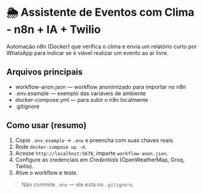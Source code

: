 # 🌦 Assistente de Eventos com Clima - n8n + IA + Twilio

Automação n8n (Docker) que verifica o clima e envia um relatório curto por WhatsApp para indicar se é viável realizar um evento ao ar livre.

## Arquivos principais
- workflow-anon.json  — workflow anonimizado para importar no n8n
- .env.example        — exemplo das variáveis de ambiente
- docker-compose.yml  — para subir o n8n localmente
- .gitignore

## Como usar (resumo)
1. Copie `.env.example` → `.env` e preencha com suas chaves reais.
2. Rode `docker-compose up -d`.
3. Acesse `http://localhost:5678`, importe `workflow-anon.json`.
4. Configure as credenciais em *Credentials* (OpenWeatherMap, Groq, Twilio).
5. Ative o workflow e teste.

> Não commite `.env` — ele está no `.gitignore`.